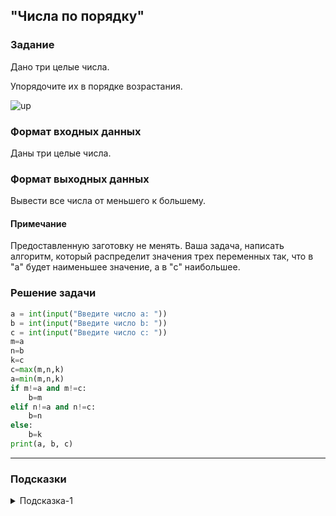 ## "Числа по порядку"

### Задание

Дано три целые числа. 

Упорядочите их в порядке возрастания.

![up](img/up.png)

### Формат входных данных

Даны три целые числа.

### Формат выходных данных

Вывести все числа от меньшего к большему.

#### Примечание

Предоставленную заготовку не менять. Ваша задача, написать алгоритм, который распределит значения трех переменных так, что в "a" будет наименьшее значение, а в "c" наибольшее.

### Решение задачи

```python
a = int(input("Введите число a: "))
b = int(input("Введите число b: "))
c = int(input("Введите число c: "))
m=a
n=b
k=c
c=max(m,n,k)
a=min(m,n,k)
if m!=a and m!=c:
    b=m
elif n!=a and n!=c:
    b=n
else:
    b=k
print(a, b, c)
```

---

### Подсказки

<details>
<summary>Подсказка-1</summary>
Вспомните про задачу "поменять значения переменных местами".
</details>
